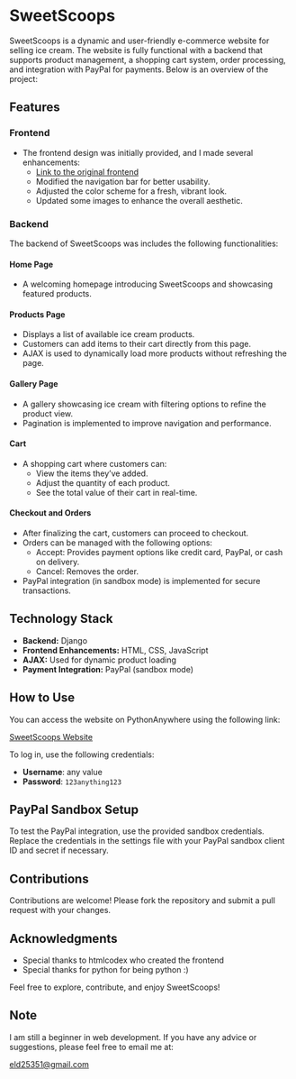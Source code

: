 # SweetScoops

SweetScoops is a dynamic and user-friendly e-commerce website for selling ice cream. The website is fully functional with a backend that supports product management, a shopping cart system, order processing, and integration with PayPal for payments. Below is an overview of the project:

## Features

### Frontend
- The frontend design was initially provided, and I made several enhancements:
  - [Link to the original frontend](https://htmlcodex.com/ice-cream-shop-website-template/)
  - Modified the navigation bar for better usability.
  - Adjusted the color scheme for a fresh, vibrant look.
  - Updated some images to enhance the overall aesthetic.

### Backend
The backend of SweetScoops was includes the following functionalities:

#### Home Page
- A welcoming homepage introducing SweetScoops and showcasing featured products.

#### Products Page
- Displays a list of available ice cream products.
- Customers can add items to their cart directly from this page.
- AJAX is used to dynamically load more products without refreshing the page.

#### Gallery Page
- A gallery showcasing ice cream with filtering options to refine the product view.
- Pagination is implemented to improve navigation and performance.

#### Cart
- A shopping cart where customers can:
  - View the items they’ve added.
  - Adjust the quantity of each product.
  - See the total value of their cart in real-time.

#### Checkout and Orders
- After finalizing the cart, customers can proceed to checkout.
- Orders can be managed with the following options:
  - Accept: Provides payment options like credit card, PayPal, or cash on delivery.
  - Cancel: Removes the order.
- PayPal integration (in sandbox mode) is implemented for secure transactions.

## Technology Stack
- **Backend:** Django
- **Frontend Enhancements:** HTML, CSS, JavaScript
- **AJAX:** Used for dynamic product loading
- **Payment Integration:** PayPal (sandbox mode)

## How to Use

You can access the website on PythonAnywhere using the following link:

[SweetScoops Website](https://eldshell.pythonanywhere.com/home/)

To log in, use the following credentials:
- **Username**: any value
- **Password**: `123anything123`
## PayPal Sandbox Setup
To test the PayPal integration, use the provided sandbox credentials. Replace the credentials in the settings file with your PayPal sandbox client ID and secret if necessary.

## Contributions
Contributions are welcome! Please fork the repository and submit a pull request with your changes.

## Acknowledgments
- Special thanks to htmlcodex who created the frontend
- Special thanks for python for being python :)

Feel free to explore, contribute, and enjoy SweetScoops!


## Note

I am still a beginner in web development. If you have any advice or suggestions, please feel free to email me at:

[eld25351@gmail.com](mailto:eld25351@gmail.com)
